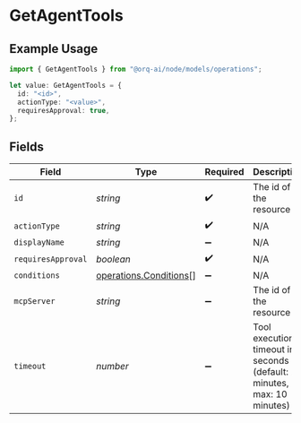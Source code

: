 # GetAgentTools

## Example Usage

```typescript
import { GetAgentTools } from "@orq-ai/node/models/operations";

let value: GetAgentTools = {
  id: "<id>",
  actionType: "<value>",
  requiresApproval: true,
};
```

## Fields

| Field                                                                   | Type                                                                    | Required                                                                | Description                                                             |
| ----------------------------------------------------------------------- | ----------------------------------------------------------------------- | ----------------------------------------------------------------------- | ----------------------------------------------------------------------- |
| `id`                                                                    | *string*                                                                | :heavy_check_mark:                                                      | The id of the resource                                                  |
| `actionType`                                                            | *string*                                                                | :heavy_check_mark:                                                      | N/A                                                                     |
| `displayName`                                                           | *string*                                                                | :heavy_minus_sign:                                                      | N/A                                                                     |
| `requiresApproval`                                                      | *boolean*                                                               | :heavy_check_mark:                                                      | N/A                                                                     |
| `conditions`                                                            | [operations.Conditions](../../models/operations/conditions.md)[]        | :heavy_minus_sign:                                                      | N/A                                                                     |
| `mcpServer`                                                             | *string*                                                                | :heavy_minus_sign:                                                      | The id of the resource                                                  |
| `timeout`                                                               | *number*                                                                | :heavy_minus_sign:                                                      | Tool execution timeout in seconds (default: 2 minutes, max: 10 minutes) |